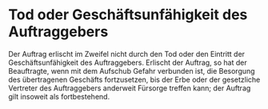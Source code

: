 # Tod oder Geschäftsunfähigkeit des Auftraggebers

Der Auftrag erlischt im Zweifel nicht durch den Tod oder den Eintritt der Geschäftsunfähigkeit des Auftraggebers. Erlischt der Auftrag, so hat der Beauftragte, wenn mit dem Aufschub Gefahr verbunden ist, die Besorgung des übertragenen Geschäfts fortzusetzen, bis der Erbe oder der gesetzliche Vertreter des Auftraggebers anderweit Fürsorge treffen kann; der Auftrag gilt insoweit als fortbestehend.